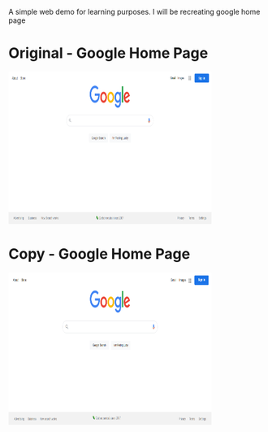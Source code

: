 A simple web demo for learning purposes. I will be recreating google home page

# Original - Google Home Page
<img src="img/original.png" width="400" height="300">


# Copy - Google Home Page
<img src="img/copy.png" width="400" height="300">

